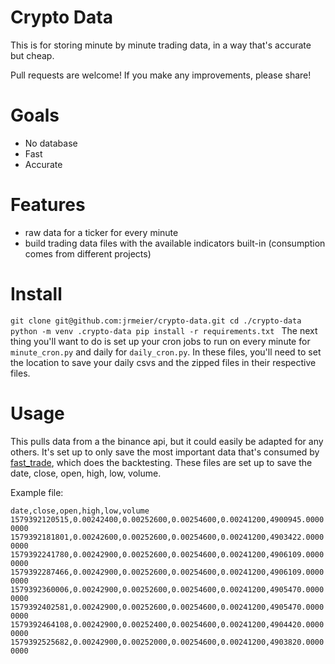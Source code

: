 # Crypto Data
This is for storing minute by minute trading data, in a way that's accurate but cheap.

Pull requests are welcome! If you make any improvements, please share!

# Goals
- No database
- Fast 
- Accurate

# Features
- raw data for a ticker for every minute
- build trading data files with the available indicators built-in (consumption comes from different projects)

# Install

`git clone git@github.com:jrmeier/crypto-data.git
cd ./crypto-data
python -m venv .crypto-data
pip install -r requirements.txt
`
The next thing you'll want to do is set up your cron jobs to run on every minute for `minute_cron.py` and daily for `daily_cron.py`. In these files, you'll need to set the location to save your daily csvs and the zipped files in their respective files.

# Usage
This pulls data from a the binance api, but it could easily be adapted for any others. It's set up to only save the most important data that's consumed by [fast_trade](https://github.com/jrmeier/fast_trade), which does the backtesting. These files are set up to save the date, close, open, high, low, volume.

Example file:

`
date,close,open,high,low,volume
1579392120515,0.00242400,0.00252600,0.00254600,0.00241200,4900945.00000000
1579392181801,0.00242600,0.00252600,0.00254600,0.00241200,4903422.00000000
1579392241780,0.00242900,0.00252600,0.00254600,0.00241200,4906109.00000000
1579392287466,0.00242900,0.00252600,0.00254600,0.00241200,4906109.00000000
1579392360006,0.00242900,0.00252600,0.00254600,0.00241200,4905470.00000000
1579392402581,0.00242900,0.00252600,0.00254600,0.00241200,4905470.00000000
1579392464108,0.00242900,0.00252400,0.00254600,0.00241200,4904420.00000000
1579392525682,0.00242900,0.00252000,0.00254600,0.00241200,4903820.00000000
`
